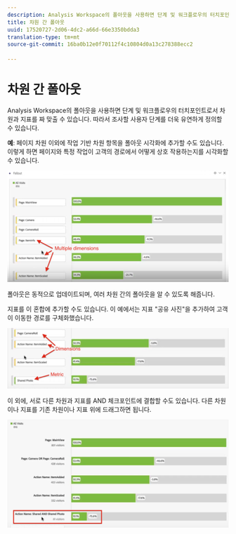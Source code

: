 ```yaml
---
description: Analysis Workspace의 폴아웃을 사용하면 단계 및 워크플로우의 터치포인트로서 차원과 지표를 짜 맞출 수 있습니다. 따라서 조사할 사용자 단계를 더욱 유연하게 정의할 수 있습니다.
title: 차원 간 폴아웃
uuid: 17520727-2d06-4dc2-a66d-66e3350bdda3
translation-type: tm+mt
source-git-commit: 16ba0b12e0f70112f4c10804d0a13c278388ecc2

---
```



# 차원 간 폴아웃

Analysis Workspace의 폴아웃을 사용하면 단계 및 워크플로우의 터치포인트로서 차원과 지표를 짜 맞출 수 있습니다. 따라서 조사할 사용자 단계를 더욱 유연하게 정의할 수 있습니다.

**예**: 페이지 차원 이외에 작업 기반 차원 항목을 폴아웃 시각화에 추가할 수도 있습니다. 이렇게 하면 페이지와 특정 작업이 고객의 경로에서 어떻게 상호 작용하는지를 시각화할 수 있습니다. 

![](assets/interdimensional-fallout1.png)

폴아웃은 동적으로 업데이트되며, 여러 차원 간의 폴아웃을 알 수 있도록 해줍니다.

지표를 이 혼합에 추가할 수도 있습니다. 이 예에서는 지표 "공유 사진"을 추가하여 고객이 이동한 경로를 구체화했습니다. 

![](assets/interdimensional-fallout2.png)

이 외에, 서로 다른 차원과 지표를 AND 체크포인트에 결합할 수도 있습니다. 다른 차원이나 지표를 기존 차원이나 지표 위에 드래그하면 됩니다.

![](assets/interdimensional-fallout3.png)

